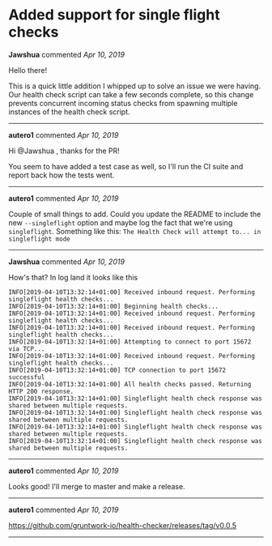 # Added support for single flight checks

**Jawshua** commented *Apr 10, 2019*

Hello there!

This is a quick little addition I whipped up to solve an issue we were having. Our health check script can take a few seconds complete, so this change prevents concurrent incoming status checks from spawning multiple instances of the health check script.
<br />
***


**autero1** commented *Apr 10, 2019*

Hi @Jawshua , thanks for the PR!

You seem to have added a test case as well, so I'll run the CI suite and report back how the tests went. 
***

**autero1** commented *Apr 10, 2019*

Couple of small things to add. Could you update the README to include the new `--singleflight` option and maybe log the fact that we're using `singleflight`. Something like this: 
`The Health Check will attempt to... in singleflight mode`
***

**Jawshua** commented *Apr 10, 2019*

How's that? In log land it looks like this
```
INFO[2019-04-10T13:32:14+01:00] Received inbound request. Performing singleflight health checks...
INFO[2019-04-10T13:32:14+01:00] Beginning health checks...
INFO[2019-04-10T13:32:14+01:00] Received inbound request. Performing singleflight health checks...
INFO[2019-04-10T13:32:14+01:00] Received inbound request. Performing singleflight health checks...
INFO[2019-04-10T13:32:14+01:00] Attempting to connect to port 15672 via TCP...
INFO[2019-04-10T13:32:14+01:00] Received inbound request. Performing singleflight health checks...
INFO[2019-04-10T13:32:14+01:00] TCP connection to port 15672 successful
INFO[2019-04-10T13:32:14+01:00] All health checks passed. Returning HTTP 200 response.
INFO[2019-04-10T13:32:14+01:00] Singleflight health check response was shared between multiple requests.
INFO[2019-04-10T13:32:14+01:00] Singleflight health check response was shared between multiple requests.
INFO[2019-04-10T13:32:14+01:00] Singleflight health check response was shared between multiple requests.
INFO[2019-04-10T13:32:14+01:00] Singleflight health check response was shared between multiple requests.
```
***

**autero1** commented *Apr 10, 2019*

Looks good! I'll merge to master and make a release.
***

**autero1** commented *Apr 10, 2019*

https://github.com/gruntwork-io/health-checker/releases/tag/v0.0.5
***

